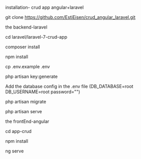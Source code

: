 installation- crud app angular+laravel

git clone https://github.com/EstiEisen/crud_angular_laravel.git


the backend-laravel


cd laravel/laravel-7-crud-app

composer install

npm install

cp .env.example .env

php artisan key:generate

Add the database config in the .env file (DB_DATABASE=root DB_USERNAME=root password="")

php artisan migrate

php artisan serve 


the frontEnd-angular


cd app-crud

npm install

ng serve
